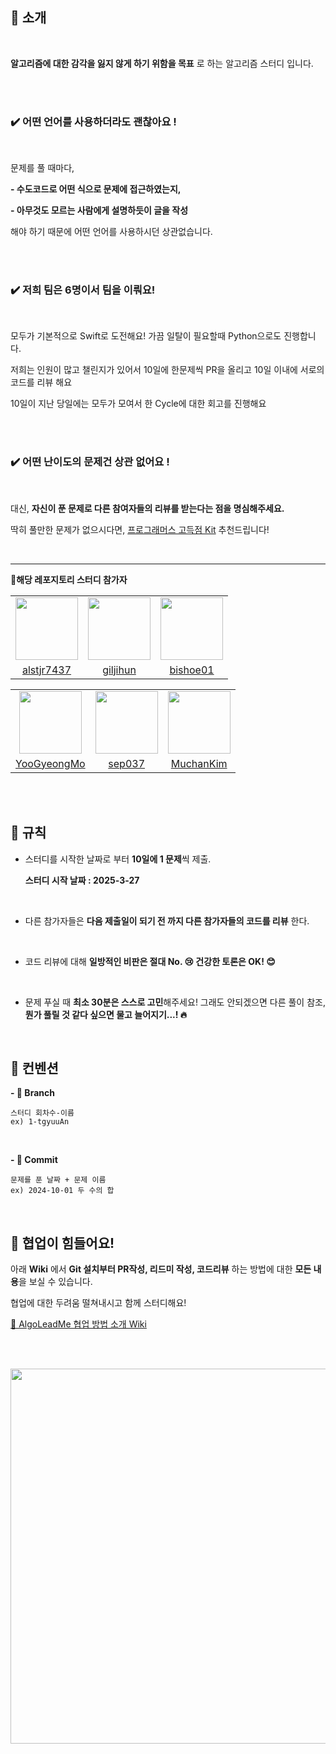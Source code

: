 ## 🌟  소개

<br>

**알고리즘에 대한 감각을 잃지 않게 하기 위함을 목표** 로 하는 알고리즘 스터디 입니다.

<br><br>

<h3>✔️ 어떤 언어를 사용하더라도 괜찮아요 !</h3>

<br>

문제를 풀 때마다,

**- 수도코드로 어떤 식으로 문제에 접근하였는지,**

**- 아무것도 모르는 사람에게 설명하듯이 글을 작성**

해야 하기 때문에 어떤 언어를 사용하시던 상관없습니다.

<br><br>

<h3>✔️ 저희 팀은 6명이서 팀을 이뤄요!</h3>

<br>

모두가 기본적으로 Swift로 도전해요!
가끔 일탈이 필요할때 Python으로도 진행합니다.

저희는 인원이 많고 챌린지가 있어서 10일에 한문제씩 PR을 올리고 10일 이내에 서로의 코드를 리뷰 해요

10일이 지난 당일에는 모두가 모여서 한 Cycle에 대한 회고를 진행해요

<br><br>

<h3>✔️ 어떤 난이도의 문제건 상관 없어요 !</h3>

<br>

대신, **자신이 푼 문제로 다른 참여자들의 리뷰를 받는다는 점을 명심해주세요.**


딱히 풀만한 문제가 없으시다면, [프로그래머스 고득점 Kit](https://school.programmers.co.kr/learn/challenges?tab=algorithm_practice_kit) 추천드립니다!

<br><hr>

**🧩해당 레포지토리 스터디 참가자**

<table>
  <tr>
    <td align="center"><a href="http://github.com/alstjr7437"><img src="https://avatars.githubusercontent.com/u/94051599?v=4" width="100px;" alt=""/>
    <td align="center"><a href="http://github.com/giljihun"><img src="https://avatars.githubusercontent.com/u/75918176?v=4" width="100px;" alt=""/>
    <td align="center"><a href="http://github.com/bishoe01"><img src="https://avatars.githubusercontent.com/u/50870343?v=4" width="100px;" alt=""/>
  </tr>
  <tr>
    <td align="center"><a href="https://github.com/alstjr7437" title="Code">alstjr7437</a></td>
    <td align="center"><a href="https://github.com/giljihun" title="Code">giljihun</a></td>
    <td align="center"><a href="https://github.com/bishoe01" title="Code">bishoe01</a></td>
  </tr>
</table>

<table>
  <tr>
    <td align="center"><a href="https://github.com/YooGyeongMo"><img src="https://avatars.githubusercontent.com/u/98875580?v=4" width="100px;" alt=""/>
    <td align="center"><a href="https://github.com/sep037"><img src="https://avatars.githubusercontent.com/u/112964257?v=4" width="100px;" alt=""/>
    <td align="center"><a href="https://github.com/MuchanKim"><img src="https://avatars.githubusercontent.com/u/91643099?v=4" width="100px;" alt=""/>
  </tr>
  <tr>
    <td align="center"><a href="https://github.com/YooGyeongMo" title="Code">YooGyeongMo</a></td>
    <td align="center"><a href="https://github.com/sep037" title="Code">sep037</a></td>
    <td align="center"><a href="https://github.com/MuchanKim" title="Code">MuchanKim</a></td>
  </tr>
</table>
<br><br>

## 🤝 규칙

- 스터디를 시작한 날짜로 부터 **10일에 1 문제**씩 제출.

  **스터디 시작 날짜 : 2025-3-27**

<br>

- 다른 참가자들은 **다음 제출일이 되기 전 까지 다른 참가자들의 코드를 리뷰** 한다.

<br>

- 코드 리뷰에 대해 **일방적인 비판은 절대 No. 😢  건강한 토론은 OK! 😊**

<br>

- 문제 푸실 때 **최소 30분은 스스로 고민**해주세요! 그래도 안되겠으면 다른 풀이 참조, **뭔가 풀릴 것 같다 싶으면 물고 늘어지기...! 🔥**

<br>

## 🧩 컨벤션

**- 🌲 Branch**

```
스터디 회차수-이름
ex) 1-tgyuuAn
```

<br>

**- 💫 Commit**

``` 
문제를 푼 날짜 + 문제 이름
ex) 2024-10-01 두 수의 합
```

<br>

## 🤔 협업이 힘들어요!

아래 **Wiki** 에서 **Git 설치부터 PR작성, 리드미 작성, 코드리뷰** 하는 방법에 대한 **모든 내용**을 보실 수 있습니다.

협업에 대한 두려움 떨쳐내시고 함께 스터디해요!

[📄 AlgoLeadMe 협업 방법 소개 Wiki](https://github.com/AlgoLeadMe/AlgoLeadMe-1/wiki/%F0%9F%93%84-AlgoLeadMe-%ED%98%91%EC%97%85-%EB%B0%A9%EB%B2%95-%EC%86%8C%EA%B0%9C-Wiki)

<br><br>

<img src = "https://github.com/AlgoLeadMe/AlgoLeadMe-1/assets/116813010/98d0cd2b-6f21-4544-b3af-16df80f8e653" width = 600>
